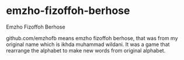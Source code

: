 # emzho-fizoffoh-berhose
Emzho Fizoffoh Berhose

github.com/emzhofb means emzho fizoffoh berhose, that was from my original name which is ikhda muhammad wildani. It was a game that rearrange the alphabet to make new words from original alphabet.
